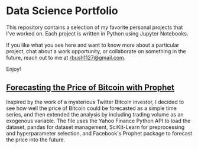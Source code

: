 # Data Science Portfolio

This repository contains a selection of my favorite personal projects that I've worked on.  Each project is written in Python using Jupyter Notebooks.  

If you like what you see here and want to know more about a particular project, chat about a work opportunity, or collaborate on something in the future, reach out to me at [rbush1127@gmail.com](rbush1127@gmail.com).

Enjoy!


## [Forecasting the Price of Bitcoin with Prophet](https://github.com/rbush1127/Data-Science-Portfolio/blob/main/Time%20Series%20Analysis/BTC_Forecast.ipynb)
Inspired by the work of a mysterious Twitter Bitcoin investor, I decided to see how well the price of Bitcoin could be forecasted as a simple time series, and then extended the analysis by including trading volume as an exogenous variable.  The file uses the Yahoo Finance Python API to load the dataset, pandas for dataset management, SciKit-Learn for preprocessing and hyperparameter selection, and Facebook's Prophet package to forecast the price into the future.
